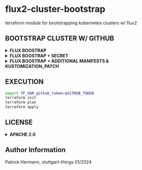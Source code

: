 # flux2-cluster-bootstrap
terraform module for bootstrapping kubernetes clusters w/ flux2

## BOOTSTRAP CLUSTER W/ GITHUB

<details><summary><b>FLUX BOOSTRAP</b></summary>

```hcl
module "bootstrap-app1" {
  source            = "github.com/stuttgart-things/flux2-cluster-bootstrap"
  kubeconfig_path   = "/home/sthings/.kube/app1"
  github_token      = var.github_token
  github_repository = "stuttgart-things"
  github_org        = "stuttgart-things"
  target_path       = "clusters/labul/pve/app1"
}

variable "github_token" { type= string }
```

</details>

<details><summary><b>FLUX BOOSTRAP + SECRET</b></summary>

```hcl
module "bootstrap-app1" {
  source            = "github.com/stuttgart-things/flux2-cluster-bootstrap"
  kubeconfig_path   = "/home/sthings/.kube/app1"
  github_token      = var.github_token
  github_repository = "stuttgart-things"
  github_org        = "stuttgart-things"
  target_path       = "clusters/labul/pve/app1"
  secrets = [
    {
      name = "sops-age"
      namespace = "flux-system"
      kvs = {
        "age.agekey" = "AGE-SECRET-KEY"
      }
    },
  ]
}

variable "github_token" { type= string }
```

</details>

<details><summary><b>FLUX BOOSTRAP + ADDITIONAL MANIFESTS & KUSTOMIZATION_PATCH</b></summary>

```hcl
module "bootstrap-app1" {
  source            = "github.com/stuttgart-things/flux2-cluster-bootstrap"
  kubeconfig_path   = "/home/sthings/.kube/app1"
  github_token      = var.github_token
  github_repository = "stuttgart-things"
  github_org        = "stuttgart-things"
  target_path       = "clusters/labul/pve/app1"
  additional_manifests = [
    {
      content = <<-EOT
apiVersion: v1
kind: ConfigMap
metadata:
  name: ca-pemstore
  namespace: flux-system
data:
  labul-pve.crt: |-
    -----BEGIN CERTIFICATE-----
EOT
    },
  ]

  kustomization_patch = <<-EOT
- patch: |
    - op: add
      path: /spec/template/spec/volumes/-
      value:
        name: ca-pemstore
        configMap:
          name: ca-pemstore
  target:
    kind: Deployment
    name: source-controller
EOT
}

variable "github_token" { type= string }
```

</details>

## EXECUTION

```bash
export TF_VAR_github_token=$GITHUB_TOKEN
terraform init
terraform plan
terraform apply
```

## LICENSE

<details><summary><b>APACHE 2.0</b></summary>

Copyright 2023 patrick hermann.

Licensed under the Apache License, Version 2.0 (the "License");
you may not use this file except in compliance with the License.
You may obtain a copy of the License at

    http://www.apache.org/licenses/LICENSE-2.0

Unless required by applicable law or agreed to in writing, software
distributed under the License is distributed on an "AS IS" BASIS,
WITHOUT WARRANTIES OR CONDITIONS OF ANY KIND, either express or implied.
See the License for the specific language governing permissions and
limitations under the License.

</details>

Author Information
------------------
Patrick Hermann, stuttgart-things 01/2024
